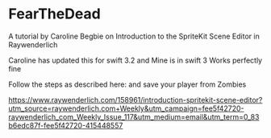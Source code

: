 # FearTheDead
A tutorial by Caroline Begbie on Introduction to the SpriteKit Scene Editor in Raywenderlich 

Caroline has updated this for swift 3.2 and Mine is in swift 3 Works perfectly fine


Follow the steps as described here: and save your player from Zombies

https://www.raywenderlich.com/158961/introduction-spritekit-scene-editor?utm_source=raywenderlich.com+Weekly&utm_campaign=fee5f42720-raywenderlich_com_Weekly_Issue_117&utm_medium=email&utm_term=0_83b6edc87f-fee5f42720-415448557

